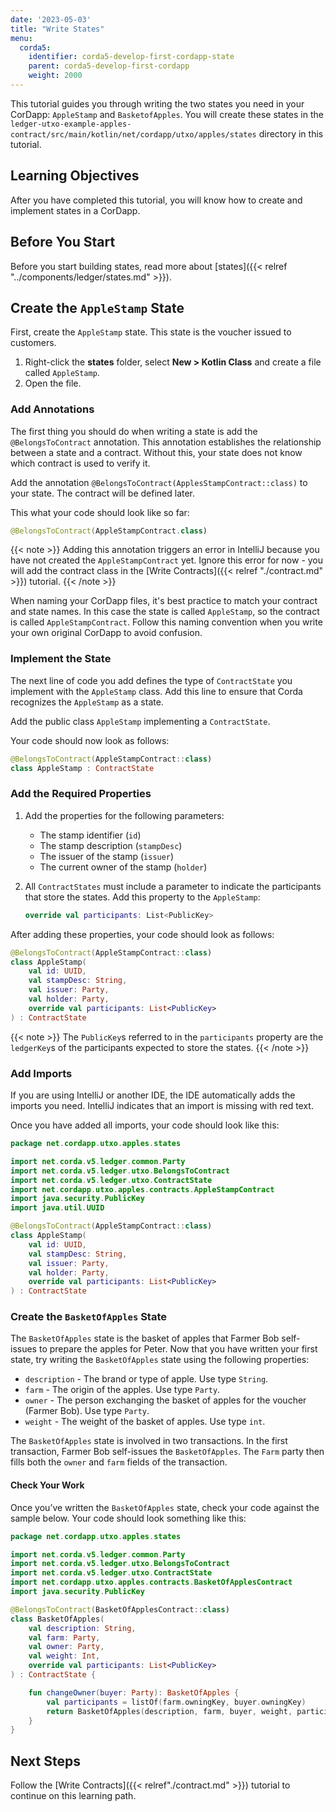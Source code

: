 ```yaml
---
date: '2023-05-03'
title: "Write States"
menu:
  corda5:
    identifier: corda5-develop-first-cordapp-state
    parent: corda5-develop-first-cordapp
    weight: 2000
---
```


This tutorial guides you through writing the two states you need in your CorDapp: `AppleStamp` and `BasketofApples`. You will create these states in the `ledger-utxo-example-apples-contract/src/main/kotlin/net/cordapp/utxo/apples/states` directory in this tutorial.

## Learning Objectives

After you have completed this tutorial, you will know how to create and implement states in a CorDapp.

## Before You Start

Before you start building states, read more about [states]({{< relref "../components/ledger/states.md" >}}).


## Create the `AppleStamp` State

First, create the `AppleStamp` state. This state is the voucher issued to customers.

1. Right-click the **states** folder, select **New > Kotlin Class** and create a file called `AppleStamp`.
2. Open the file.

### Add Annotations

The first thing you should do when writing a state is add the `@BelongsToContract` annotation. This annotation establishes the relationship between a state and a contract. Without this, your state does not know which contract is used to verify it.

Add the annotation `@BelongsToContract(ApplesStampContract::class)` to your state. The contract will be defined later.

This what your code should look like so far:

```kotlin
@BelongsToContract(AppleStampContract.class)
```

{{< note >}}
Adding this annotation triggers an error in IntelliJ because you have not created the `AppleStampContract` yet. Ignore this error for now - you will add the contract class in the [Write Contracts]({{< relref "./contract.md" >}}) tutorial.
{{< /note >}}

When naming your CorDapp files, it's best practice to match your contract and state names. In this case the state is called `AppleStamp`, so the contract is called `AppleStampContract`. Follow this naming convention when you write your own original CorDapp to avoid confusion.

### Implement the State

The next line of code you add defines the type of `ContractState` you implement with the `AppleStamp` class. Add this line to ensure that Corda recognizes the `AppleStamp` as a state.

Add the public class `AppleStamp` implementing a `ContractState`.

Your code should now look as follows:

```kotlin
@BelongsToContract(AppleStampContract::class)
class AppleStamp : ContractState
```

### Add the Required Properties

1. Add the properties for the following parameters:
   * The stamp identifier (`id`)
   * The stamp description (`stampDesc`)
   * The issuer of the stamp (`issuer`)
   * The current owner of the stamp (`holder`)

2. All `ContractStates` must include a parameter to indicate the participants that store the states. Add this property to the `AppleStamp`:

   ```kotlin
   override val participants: List<PublicKey>
   ```

After adding these properties, your code should look as follows:

```kotlin
@BelongsToContract(AppleStampContract::class)
class AppleStamp(
    val id: UUID,
    val stampDesc: String,
    val issuer: Party,
    val holder: Party,
    override val participants: List<PublicKey>
) : ContractState
```

{{< note >}}
The `PublicKey`s referred to in the `participants` property are the `ledgerKey`s of the participants expected to store the states.
{{< /note >}}

### Add Imports

If you are using IntelliJ or another IDE, the IDE automatically adds the imports you need. IntelliJ indicates that an import is missing with red text.

Once you have added all imports, your code should look like this:

```kotlin
package net.cordapp.utxo.apples.states

import net.corda.v5.ledger.common.Party
import net.corda.v5.ledger.utxo.BelongsToContract
import net.corda.v5.ledger.utxo.ContractState
import net.cordapp.utxo.apples.contracts.AppleStampContract
import java.security.PublicKey
import java.util.UUID

@BelongsToContract(AppleStampContract::class)
class AppleStamp(
    val id: UUID,
    val stampDesc: String,
    val issuer: Party,
    val holder: Party,
    override val participants: List<PublicKey>
) : ContractState
```

### Create the `BasketOfApples` State

The `BasketOfApples` state is the basket of apples that Farmer Bob self-issues to prepare the apples for Peter. Now that you have written your first state, try writing the `BasketOfApples` state using the following properties:

* `description` - The brand or type of apple. Use type `String`.
* `farm` - The origin of the apples. Use type `Party`.
* `owner` - The person exchanging the basket of apples for the voucher (Farmer Bob). Use type `Party`.
* `weight` - The weight of the basket of apples. Use type `int`.

The `BasketOfApples` state is involved in two transactions. In the first transaction, Farmer Bob self-issues the `BasketOfApples`. The `Farm` party then fills both the `owner` and `farm` fields of the transaction.

#### Check Your Work

Once you’ve written the `BasketOfApples` state, check your code against the sample below. Your code should look something like this:

```kotlin
package net.cordapp.utxo.apples.states

import net.corda.v5.ledger.common.Party
import net.corda.v5.ledger.utxo.BelongsToContract
import net.corda.v5.ledger.utxo.ContractState
import net.cordapp.utxo.apples.contracts.BasketOfApplesContract
import java.security.PublicKey

@BelongsToContract(BasketOfApplesContract::class)
class BasketOfApples(
    val description: String,
    val farm: Party,
    val owner: Party,
    val weight: Int,
    override val participants: List<PublicKey>
) : ContractState {

    fun changeOwner(buyer: Party): BasketOfApples {
        val participants = listOf(farm.owningKey, buyer.owningKey)
        return BasketOfApples(description, farm, buyer, weight, participants)
    }
}
```

## Next Steps

Follow the [Write Contracts]({{< relref"./contract.md" >}}) tutorial to continue on this learning path.
